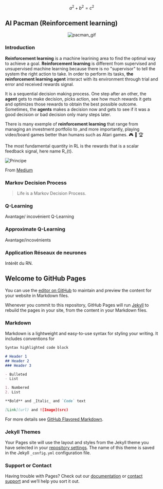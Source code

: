 
$$a^2 + b^2 = c^2$$


## AI Pacman (Reinforcement learning)
<p align="center">
  <img src="http://ai.berkeley.edu/images/pacman_game.gif" alt="pacman_gif"/>
</p>


### Introduction

**Reinforcement learning** is a machine learining area to find the optimal way to achieve a goal. 
**Reinforcement learning** is different from supervised and unsupervised machine learning because there is no "supervisor" to tell the system the right action to take. In order to perform its tasks, **the reinforcement learning agent** interact with its environment through trial and error and received rewards signal.

It is a sequential decision making process. One step after an other, the **agent** gets to make decision, picks action, see how much rewards it gets and optimizes those rewards to obtain the best possible outcome. Sometimes, the **agents** makes a decision now and gets to see if it was a good decision or bad decision only many steps later. 

There is many exemple of **reinforcement learning** that range from managing an investment portfolio to ,and more importantly, playing video/board games better than humans such as Atari games. :video_game: :space_invader: :trophy:

The most fundamental quantity in RL is the rewards that is a scalar feedback signal, here name R_{t}.

![Principe](https://cdn-images-1.medium.com/max/1600/1*Z2yMvuQ1-t5Ol1ac_W4dOQ.png "Principe")

From [Medium](https://medium.com/@m.alzantot/deep-reinforcement-learning-demystified-episode-0-2198c05a6124/)

### Markov Decision Process

>Life is a Markov Decision Process.

### Q-Learning

Avantage/ incovénient Q-Learning

### Approximate Q-Learning

Avantage/incovénients

### Application Réseaux de neurones

Intérêt du RN.


## Welcome to GitHub Pages

You can use the [editor on GitHub](https://github.com/MevaeR/MevaeR.github.io/edit/master/README.md) to maintain and preview the content for your website in Markdown files.

Whenever you commit to this repository, GitHub Pages will run [Jekyll](https://jekyllrb.com/) to rebuild the pages in your site, from the content in your Markdown files.

### Markdown

Markdown is a lightweight and easy-to-use syntax for styling your writing. It includes conventions for

```markdown
Syntax highlighted code block

# Header 1
## Header 2
### Header 3

- Bulleted
- List

1. Numbered
2. List

**Bold** and _Italic_ and `Code` text

[Link](url) and ![Image](src)
```

For more details see [GitHub Flavored Markdown](https://guides.github.com/features/mastering-markdown/).

### Jekyll Themes

Your Pages site will use the layout and styles from the Jekyll theme you have selected in your [repository settings](https://github.com/MevaeR/MevaeR.github.io/settings). The name of this theme is saved in the Jekyll `_config.yml` configuration file.

### Support or Contact

Having trouble with Pages? Check out our [documentation](https://help.github.com/categories/github-pages-basics/) or [contact support](https://github.com/contact) and we’ll help you sort it out.
